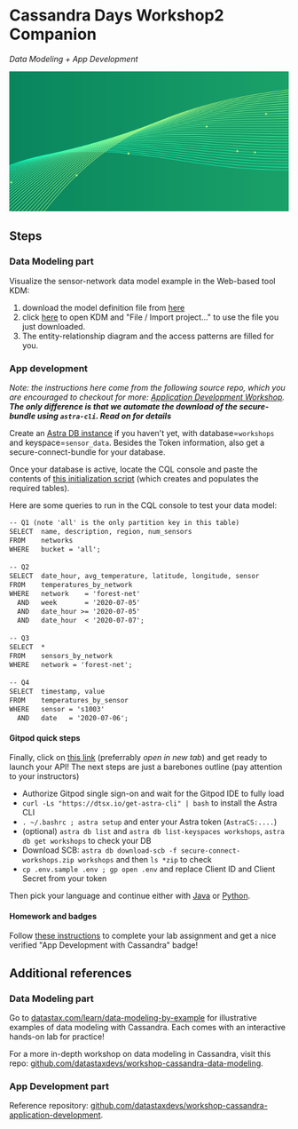 # Cassandra Days Workshop2 Companion

_Data Modeling + App Development_

![Banner](images/cd_banner.png)

## Steps

### Data Modeling part

Visualize the sensor-network data model example
in the Web-based tool KDM:

1. download the model definition file from [here](https://raw.githubusercontent.com/datastaxdevs/workshop-cassandra-data-modeling/main/materials/kdm_sensor_data.xml)
2. click [here](http://kdm.kashliev.com/) to open KDM and "File / Import project..." to use the file you just downloaded.
3. The entity-relationship diagram and the access patterns are filled for you.

### App development

_Note: the instructions here come from the following source repo, which you are encouraged to checkout for more: [Application Development Workshop](https://github.com/datastaxdevs/workshop-cassandra-application-development#readme)._
_**The only difference is that we automate the download of the secure-bundle using `astra-cli`. Read on for details**_

Create an [Astra DB instance](https://astra.datastax.com) if you haven't yet, with database=`workshops` and keyspace=`sensor_data`.
Besides the Token information,
also get a secure-connect-bundle for your database.

Once your database is active,
locate the CQL console and paste the
contents of [this initialization script](https://raw.githubusercontent.com/datastaxdevs/workshop-cassandra-application-development/main/initialize.cql)
(which creates and populates the required tables).

Here are some queries to run in the CQL
console to test your data model:
```
-- Q1 (note 'all' is the only partition key in this table)
SELECT  name, description, region, num_sensors
FROM    networks
WHERE   bucket = 'all';

-- Q2
SELECT  date_hour, avg_temperature, latitude, longitude, sensor 
FROM    temperatures_by_network
WHERE   network    = 'forest-net'
  AND   week       = '2020-07-05'
  AND   date_hour >= '2020-07-05'
  AND   date_hour  < '2020-07-07';

-- Q3
SELECT  *
FROM    sensors_by_network
WHERE   network = 'forest-net';

-- Q4
SELECT  timestamp, value 
FROM    temperatures_by_sensor
WHERE   sensor = 's1003'
  AND   date   = '2020-07-06';
```

#### Gitpod quick steps

Finally, click on [this link](https://gitpod.io/#https://github.com/datastaxdevs/workshop-cassandra-application-development) (preferrably _open in new tab_)
and get ready to launch your API! The next steps are just a barebones outline
(pay attention to your instructors)

- Authorize Gitpod single sign-on and wait for the Gitpod IDE to fully load
- `curl -Ls "https://dtsx.io/get-astra-cli" | bash` to install the Astra CLI
- `. ~/.bashrc ; astra setup` and enter your Astra token (`AstraCS:....`)
- (optional) `astra db list` and `astra db list-keyspaces workshops`, `astra db get workshops` to check your DB
- Download SCB: `astra db download-scb -f secure-connect-workshops.zip workshops` and then `ls *zip` to check
- `cp .env.sample .env ; gp open .env` and replace Client ID and Client Secret from your token

Then pick your language and continue either with [Java](https://github.com/datastaxdevs/workshop-cassandra-application-development/blob/main/java/Java_README.md) or [Python](https://github.com/datastaxdevs/workshop-cassandra-application-development/blob/main/python/Python_README.md).

#### Homework and badges

Follow [these instructions](https://github.com/datastaxdevs/workshop-cassandra-application-development#homework-instructions) to complete
your lab assignment and get a nice verified "App Development with Cassandra" badge!

## Additional references

### Data Modeling part

Go to [datastax.com/learn/data-modeling-by-example](https://www.datastax.com/learn/data-modeling-by-example) for illustrative examples
of data modeling with Cassandra. Each comes with an interactive hands-on lab for practice!

For a more in-depth workshop on data modeling in Cassandra, visit this repo: [github.com/datastaxdevs/workshop-cassandra-data-modeling](https://github.com/datastaxdevs/workshop-cassandra-data-modeling).

### App Development part

Reference repository: [github.com/datastaxdevs/workshop-cassandra-application-development](https://github.com/datastaxdevs/workshop-cassandra-application-development#readme).
